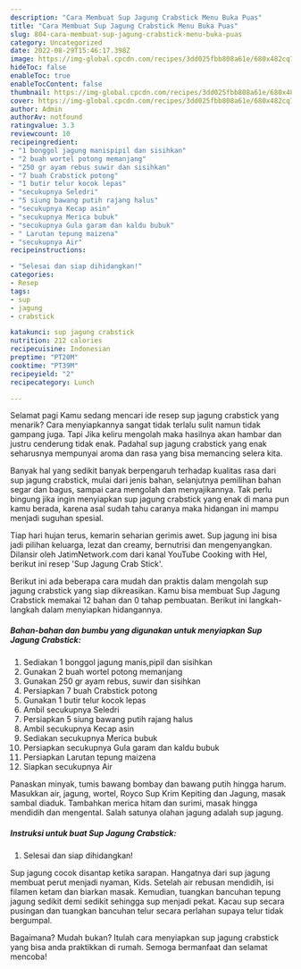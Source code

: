 ```yaml
---
description: "Cara Membuat Sup Jagung Crabstick Menu Buka Puas"
title: "Cara Membuat Sup Jagung Crabstick Menu Buka Puas"
slug: 804-cara-membuat-sup-jagung-crabstick-menu-buka-puas
category: Uncategorized
date: 2022-08-29T15:46:17.398Z
image: https://img-global.cpcdn.com/recipes/3dd025fbb808a61e/680x482cq70/sup-jagung-crabstick-foto-resep-utama.jpg
hideToc: false
enableToc: true
enableTocContent: false
thumbnail: https://img-global.cpcdn.com/recipes/3dd025fbb808a61e/680x482cq70/sup-jagung-crabstick-foto-resep-utama.jpg
cover: https://img-global.cpcdn.com/recipes/3dd025fbb808a61e/680x482cq70/sup-jagung-crabstick-foto-resep-utama.jpg
author: Admin
authorAv: notfound
ratingvalue: 3.3
reviewcount: 10
recipeingredient:
- "1 bonggol jagung manispipil dan sisihkan"
- "2 buah wortel potong memanjang"
- "250 gr ayam rebus suwir dan sisihkan"
- "7 buah Crabstick potong"
- "1 butir telur kocok lepas"
- "secukupnya Seledri"
- "5 siung bawang putih rajang halus"
- "secukupnya Kecap asin"
- "secukupnya Merica bubuk"
- "secukupnya Gula garam dan kaldu bubuk"
- " Larutan tepung maizena"
- "secukupnya Air"
recipeinstructions:

- "Selesai dan siap dihidangkan!"
categories:
- Resep
tags:
- sup
- jagung
- crabstick

katakunci: sup jagung crabstick 
nutrition: 212 calories
recipecuisine: Indonesian
preptime: "PT20M"
cooktime: "PT39M"
recipeyield: "2"
recipecategory: Lunch

---
```



Selamat pagi Kamu sedang mencari ide resep sup jagung crabstick yang menarik? Cara menyiapkannya sangat tidak terlalu sulit namun tidak gampang juga. Tapi Jika keliru mengolah maka hasilnya akan hambar dan justru cenderung tidak enak. Padahal sup jagung crabstick yang enak seharusnya mempunyai aroma dan rasa yang bisa memancing selera kita.


Banyak hal yang sedikit banyak berpengaruh terhadap kualitas rasa dari sup jagung crabstick, mulai dari jenis bahan, selanjutnya pemilihan bahan segar dan bagus, sampai cara mengolah dan menyajikannya. Tak perlu bingung jika ingin menyiapkan sup jagung crabstick yang enak di mana pun kamu berada, karena asal sudah tahu caranya maka hidangan ini mampu menjadi suguhan spesial.

Tiap hari hujan terus, kemarin seharian gerimis awet. Sup jagung ini bisa jadi pilihan keluarga, lezat dan creamy, bernutrisi dan mengenyangkan. Dilansir oleh JatimNetwork.com dari kanal YouTube Cooking with Hel, berikut ini resep &#39;Sup Jagung Crab Stick&#39;.


Berikut ini ada beberapa cara mudah dan praktis dalam mengolah sup jagung crabstick yang siap dikreasikan. Kamu bisa membuat Sup Jagung Crabstick memakai 12 bahan dan 0 tahap pembuatan. Berikut ini langkah-langkah dalam menyiapkan hidangannya.

<!--inarticleads1-->

##### Bahan-bahan dan bumbu yang digunakan untuk menyiapkan Sup Jagung Crabstick:

1. Sediakan 1 bonggol jagung manis,pipil dan sisihkan
1. Gunakan 2 buah wortel potong memanjang
1. Gunakan 250 gr ayam rebus, suwir dan sisihkan
1. Persiapkan 7 buah Crabstick potong
1. Gunakan 1 butir telur kocok lepas
1. Ambil secukupnya Seledri
1. Persiapkan 5 siung bawang putih rajang halus
1. Ambil secukupnya Kecap asin
1. Sediakan secukupnya Merica bubuk
1. Persiapkan secukupnya Gula garam dan kaldu bubuk
1. Persiapkan  Larutan tepung maizena
1. Siapkan secukupnya Air


Panaskan minyak, tumis bawang bombay dan bawang putih hingga harum. Masukkan air, jagung, wortel, Royco Sup Krim Kepiting dan Jagung, masak sambal diaduk. Tambahkan merica hitam dan surimi, masak hingga mendidih dan mengental. Salah satunya olahan jagung adalah sup jagung. 

<!--inarticleads2-->

##### Instruksi untuk buat Sup Jagung Crabstick:


1. Selesai dan siap dihidangkan!

Sup jagung cocok disantap ketika sarapan. Hangatnya dari sup jagung membuat perut menjadi nyaman, Kids. Setelah air rebusan mendidih, isi filamen ketam dan biarkan masak. Kemudian, tuangkan bancuhan tepung jagung sedikit demi sedikit sehingga sup menjadi pekat. Kacau sup secara pusingan dan tuangkan bancuhan telur secara perlahan supaya telur tidak bergumpal. 

Bagaimana? Mudah bukan? Itulah cara menyiapkan sup jagung crabstick yang bisa anda praktikkan di rumah. Semoga bermanfaat dan selamat mencoba!
